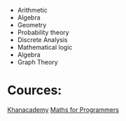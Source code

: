 - Arithmetic
- Algebra
- Geometry
- Probability theory
- Discrete Analysis
- Mathematical logic
- Algebra
- Graph Theory

# Cources:
[Khanacademy](https://en.khanacademy.org/profile/kaid_1119124483234727248154955/courses)
[Maths for Programmers](https://www.youtube.com/playlist?list=PLWKjhJtqVAbndUuYBE5sVViMIvyzp_dB1)
